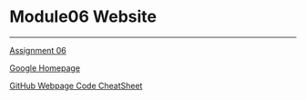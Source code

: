 # Module06 Website
---
[Assignment 06](https://github.com/mfuller7/IntroToProg-Python-Mod06/blob/main/docs/Assignment06.py)

[Google Homepage](https://www.google.com "Google's Homepage")

[GitHub Webpage Code CheatSheet](https://github.com/adam-p/markdown-here/wiki/Markdown-Cheatsheet)
